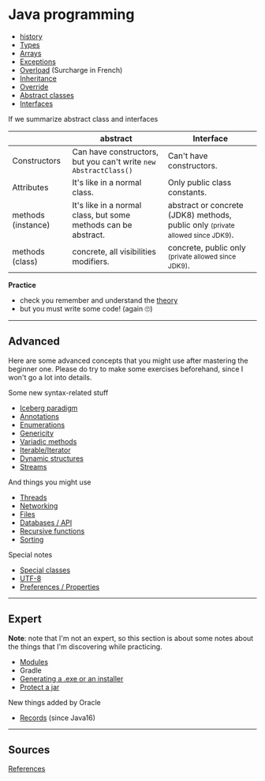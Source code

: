 # Java programming

* [history](beginner/history.md)
* [Types](beginner/types.md)
* [Arrays](beginner/arrays.md)
* [Exceptions](beginner/exceptions.md)
* [Overload](beginner/overload.md) (Surcharge in French)
* [Inheritance](beginner/inheritance.md)
* [Override](beginner/override.md)
* [Abstract classes](beginner/abstract.md)
* [Interfaces](beginner/interfaces.md)

If we summarize abstract class and interfaces

| | abstract | Interface |
| --- | --- | --- |
| Constructors | Can have constructors, but you can't write `new AbstractClass()` | Can't have constructors. |
| Attributes | It's like in a normal class. | Only public class constants. |
| methods (instance) | It's like in a normal class, but some methods can be abstract. | abstract or concrete (JDK8) methods, public only <small>(private allowed since JDK9)</small>. |
| methods (class) | concrete, all visibilities modifiers. | concrete, public only <small>(private allowed since JDK9)</small>. |

**Practice**

* check you remember and understand the [theory](beginner/mcq.md)
* but you must write some code! (again 🙄)

<hr class="sl">

## Advanced

Here are some advanced concepts that you might use after mastering the beginner one. Please do try to make some exercises beforehand, since I won't go a lot into details.

Some new syntax-related stuff

* [Iceberg paradigm](advanced/icerberg.md)
* [Annotations](advanced/annotations.md)
* [Enumerations](advanced/enumerations.md)
* [Genericity](advanced/genericity.md)
* [Variadic methods](advanced/variadic.md)
* [Iterable/Iterator](advanced/iterable.md)
* [Dynamic structures](advanced/dynamic.md)
* [Streams](advanced/streams.md)

And things you might use

* [Threads](advanced/threads.md)
* [Networking](advanced/networking.md)
* [Files](advanced/files.md)
* [Databases / API](advanced/database.md)
* [Recursive functions](advanced/recursive.md)
* [Sorting](advanced/sort.md)

Special notes

* [Special classes](expert/special-classes.md)
* [UTF-8](expert/utf-8.md)
* [Preferences / Properties](expert/saving-data.md)

<hr class="sr">

## Expert

**Note**: note that I'm not an expert, so this section is about some notes about the things that I'm discovering while practicing.

* [Modules](expert/modules.md)
* Gradle
* [Generating a .exe or an installer](expert/exe.md)
* [Protect a jar](expert/jar.md)

New things added by Oracle

* [Records](expert/records.md) (since Java16)

<hr class="sl">

## Sources

[References](_files/ref.md)
